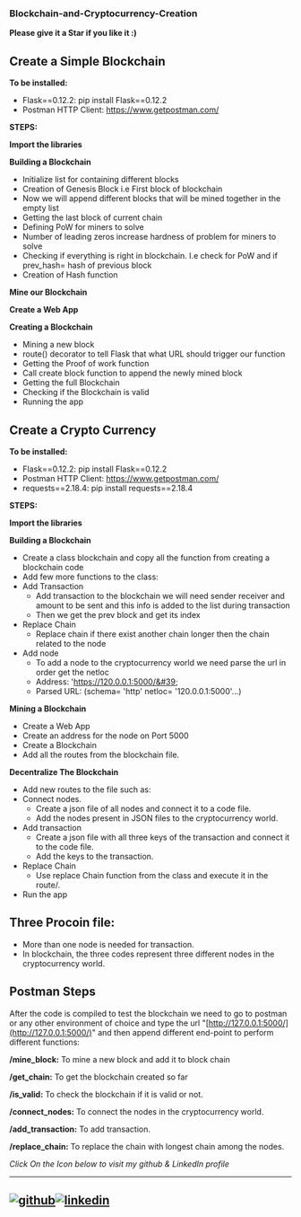 ### Blockchain-and-Cryptocurrency-Creation

**Please give it a Star if you like it :)**

## Create a Simple Blockchain

**To be installed:**

- Flask==0.12.2: pip install Flask==0.12.2
- Postman HTTP Client: https://www.getpostman.com/

**STEPS:**

**Import the libraries**

**Building a Blockchain**

- Initialize list for containing different blocks
- Creation of Genesis Block i.e First block of blockchain
- Now we will append different blocks that will be mined together in the empty list
- Getting the last block of current chain
- Defining PoW for miners to solve
- Number of leading zeros increase hardness of problem for miners to solve
- Checking if everything is right in blockchain. I.e check for PoW and if prev\_hash= hash of previous block
- Creation of Hash function

**Mine our Blockchain**

**Create a Web App**

**Creating a Blockchain**

- Mining a new block
- route() decorator to tell Flask that what URL should trigger our function
- Getting the Proof of work function
- Call create block function to append the newly mined block
- Getting the full Blockchain
- Checking if the Blockchain is valid
- Running the app

## Create a Crypto Currency

**To be installed:**

- Flask==0.12.2: pip install Flask==0.12.2
- Postman HTTP Client: https://www.getpostman.com/
- requests==2.18.4: pip install requests==2.18.4

**STEPS:**

**Import the libraries**

**Building a Blockchain**

- Create a class blockchain and copy all the function from creating a blockchain code
- Add few more functions to the class:
- Add Transaction
  - Add transaction to the blockchain we will need sender receiver and amount to be sent and this info is added to the list during transaction
  - Then we get the prev block and get its index
- Replace Chain
  - Replace chain if there exist another chain longer then the chain related to the node
- Add node
  - To add a node to the cryptocurrency world we need parse the url in order get the netloc
  - Address: &#39;https://120.0.0.1:5000/&#39;
  - Parsed URL: (schema= &#39;http&#39; netloc= &#39;120.0.0.1:5000&#39;...)

**Mining a Blockchain**

- Create a Web App
- Create an address for the node on Port 5000
- Create a Blockchain
- Add all the routes from the blockchain file.

**Decentralize The Blockchain**

- Add new routes to the file such as:
- Connect nodes.
  - Create a json file of all nodes and connect it to a code file.
  - Add the nodes present in JSON files to the cryptocurrency world.
- Add transaction
  - Create a json file with all three keys of the transaction and connect it to the code file.
  - Add the keys to the transaction.
- Replace Chain
  - Use replace Chain function from the class and execute it in the route/\.
- Run the app

## Three Procoin file:
- More than one node is needed for transaction.
- In blockchain, the three codes represent three different nodes in the cryptocurrency world.


## Postman Steps

After the code is compiled to test the blockchain we need to go to postman or any other environment of choice and type the url &quot;[http://127.0.0.1:5000/](http://127.0.0.1:5000/)&quot; and then append different end-point to perform different functions:

**/mine\_block:** To mine a new block and add it to block chain

**/get\_chain:** To get the blockchain created so far

**/is\_valid:** To check the blockchain if it is valid or not.

**/connect\_nodes:** To connect the nodes in the cryptocurrency world.

**/add\_transaction:** To add transaction.

**/replace\_chain:** To replace the chain with longest chain among the nodes.


*Click On the Icon below to visit my github & LinkedIn profile*

[1]: https://github.com/sonusingh99
[2]: https://www.linkedin.com/in/sonu-singh-346988152/ 


---
[![github](https://cloud.githubusercontent.com/assets/17016297/18839843/0e06a67a-83d2-11e6-993a-b35a182500e0.png)][1][![linkedin](https://cloud.githubusercontent.com/assets/17016297/18839848/0fc7e74e-83d2-11e6-8c6a-277fc9d6e067.png)][2]
---

